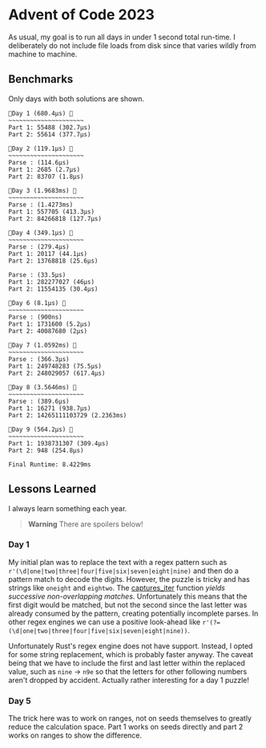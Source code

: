 # Advent of Code 2023

As usual, my goal is to run all days in under 1 second total run-time. I deliberately do not include file loads from disk since that varies wildly from machine to machine.


## Benchmarks

Only days with both solutions are shown.

```
🎄Day 1 (680.4µs) 🎄
~~~~~~~~~~~~~~~~~~~~~
Part 1: 55488 (302.7µs)
Part 2: 55614 (377.7µs)

🎄Day 2 (119.1µs) 🎄
~~~~~~~~~~~~~~~~~~~~~
Parse : (114.6µs)
Part 1: 2685 (2.7µs)
Part 2: 83707 (1.8µs)

🎄Day 3 (1.9683ms) 🎄
~~~~~~~~~~~~~~~~~~~~~
Parse : (1.4273ms)
Part 1: 557705 (413.3µs)
Part 2: 84266818 (127.7µs)

🎄Day 4 (349.1µs) 🎄
~~~~~~~~~~~~~~~~~~~~~
Parse : (279.4µs)
Part 1: 20117 (44.1µs)
Part 2: 13768818 (25.6µs)

Parse : (33.5µs)
Part 1: 282277027 (46µs)
Part 2: 11554135 (30.4µs)

🎄Day 6 (8.1µs) 🎄
~~~~~~~~~~~~~~~~~~~~~
Parse : (900ns)
Part 1: 1731600 (5.2µs)
Part 2: 40087680 (2µs)

🎄Day 7 (1.0592ms) 🎄
~~~~~~~~~~~~~~~~~~~~~
Parse : (366.3µs)
Part 1: 249748283 (75.5µs)
Part 2: 248029057 (617.4µs)

🎄Day 8 (3.5646ms) 🎄
~~~~~~~~~~~~~~~~~~~~~
Parse : (389.6µs)
Part 1: 16271 (938.7µs)
Part 2: 14265111103729 (2.2363ms)

🎄Day 9 (564.2µs) 🎄
~~~~~~~~~~~~~~~~~~~~~
Part 1: 1938731307 (309.4µs)
Part 2: 948 (254.8µs)

Final Runtime: 8.4229ms
```

## Lessons Learned

I always learn something each year.

> **Warning** There are spoilers below!

### Day 1

My initial plan was to replace the text with a regex pattern such as `r'(\d|one|two|three|four|five|six|seven|eight|nine)` and then do a pattern match to decode the digits. However, the puzzle is tricky and has strings like `oneight` and `eightwo`. The  [captures_iter](https://docs.rs/regex/latest/regex/struct.Regex.html#method.captures_iter) function _yields successive non-overlapping matches_. Unfortunately this means that the first digit would be matched, but not the second since the last letter was already consumed by the pattern, creating potentially incomplete parses. In other regex engines we can use a positive look-ahead like `r'(?=(\d|one|two|three|four|five|six|seven|eight|nine))`. 

Unfortunately Rust's regex engine does not have support. Instead, I opted for some string replacement, which is probably faster anyway. The caveat being that we have to include the first and last letter within the replaced value, such as `nine` -> `n9e` so that the letters for other following numbers aren't dropped by accident. Actually rather interesting for a day 1 puzzle!

### Day 5

The trick here was to work on ranges, not on seeds themselves to greatly reduce the calculation space. Part 1 works on seeds directly and part 2 works on ranges to show the difference.